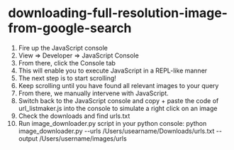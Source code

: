 # downloading-full-resolution-image-from-google-search

1. Fire up the JavaScript console
2. View => Developer => JavaScript Console
3. From there, click the Console  tab
4. This will enable you to execute JavaScript in a REPL-like manner
5. The next step is to start scrolling!
6. Keep scrolling until you have found all relevant images to your query
7. From there, we manually intervene with JavaScript.
8. Switch back to the JavaScript console and copy + paste the code of url_listmaker.js into the console to simulate a right click on an image
9. Check the downloads and find urls.txt 
10. Run image_downloader.py script in your python console: 
python image_downloader.py --urls /Users/usearname/Downloads/urls.txt --output /Users/username/images/urls
